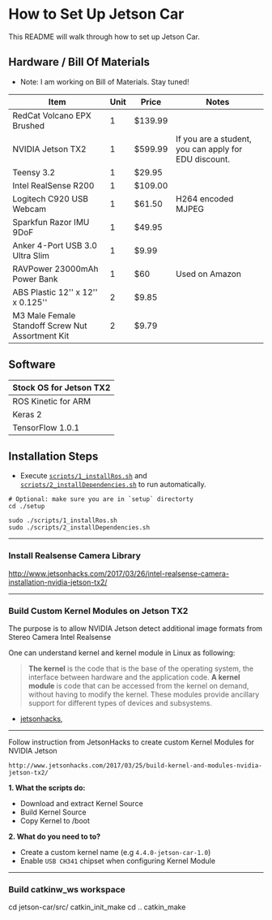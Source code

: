 How to Set Up Jetson Car
========================

This README will walk through how to set up Jetson Car.


Hardware / Bill Of Materials
----------------------------
* Note: I am working on Bill of Materials. Stay tuned!


| **Item**                                         | **Unit** | **Price** | **Notes**                                                     |
|--------------------------------------------------|----------|---------------------|---------------------------------------------------------------|
| RedCat Volcano EPX Brushed                       | 1        | $139.99             |                                                               |
| NVIDIA Jetson TX2                                | 1        | $599.99             | If you are a student, you can apply for EDU discount. |
| Teensy 3.2                                       | 1        | $29.95              |                                                               |
| Intel RealSense R200                             | 1        | $109.00             |                                                               |
| Logitech C920 USB Webcam                         | 1        | $61.50              | H264 encoded MJPEG                                            |
| Sparkfun Razor IMU 9DoF                          | 1        | $49.95              |                                                               |
| Anker 4-Port USB 3.0 Ultra Slim                  | 1        | $9.99               |                                                               |
| RAVPower 23000mAh Power Bank                     | 1        | $60                 | Used on Amazon                                                |
| ABS Plastic 12'' x 12'' x 0.125''                | 2        | $9.85               |                                                               |
| M3 Male Female Standoff Screw Nut Assortment Kit | 2        | $9.79               |                                                               |


Software
--------

| Stock OS for Jetson TX2 |
|-------------------------|
| ROS Kinetic for ARM     |
| Keras 2                 |
| TensorFlow 1.0.1        |



Installation Steps
------------------

* Execute [`scripts/1_installRos.sh`](https://github.com/dat-ai/jetson-car/blob/master/setup/scripts/1_installRos.sh) and [`scripts/2_installDependencies.sh`](https://github.com/dat-ai/jetson-car/blob/master/setup/scripts/2_installDependencies.sh) to run automatically.
```
# Optional: make sure you are in `setup` directorty
cd ./setup

sudo ./scripts/1_installRos.sh
sudo ./scripts/2_installDependencies.sh
```
------------------------------------
### Install Realsense Camera Library
http://www.jetsonhacks.com/2017/03/26/intel-realsense-camera-installation-nvidia-jetson-tx2/


----------------------------------------------
### Build Custom Kernel Modules on Jetson TX2

The purpose is to allow NVIDIA Jetson detect additional image formats from Stereo Camera Intel Realsense

One can understand kernel and kernel module in Linux as following:

> **The kernel** is the code that is the base of the operating system, the interface between hardware and the application code.
> **A kernel module** is code that can be accessed from the kernel on demand, without having to modify the kernel. These modules provide ancillary support for different types of devices and subsystems.
- [jetsonhacks](http://www.jetsonhacks.com/2017/03/26/intel-realsense-camera-installation-nvidia-jetson-tx2/),
----

Follow instruction from JetsonHacks to create custom Kernel Modules for NVIDIA Jetson
```
http://www.jetsonhacks.com/2017/03/25/build-kernel-and-modules-nvidia-jetson-tx2/
```

**1. What the scripts do:**
* Download and extract Kernel Source
* Build Kernel Source
* Copy Kernel to /boot

**2. What do you need to to?**
* Create a custom kernel name (e.g `4.4.0-jetson-car-1.0`)
* Enable `USB CH341` chipset when configuring Kernel Module

-------------------------------
###  Build catkinw_ws workspace
cd jetson-car/src/
catkin_init_make
cd ..
catkin_make
